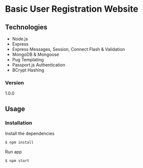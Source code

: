# Basic User Registration Website

## Technologies
* Node.js
* Express
* Express Messages, Session, Connect Flash & Validation
* MongoDB & Mongoose
* Pug Templating
* Passport.js Authentication
* BCrypt Hashing

### Version
1.0.0

## Usage


### Installation

Install the dependencies

```sh
$ npm install
```
Run app

```sh
$ npm start